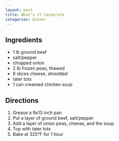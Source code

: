 ```yaml
---
layout: post
title: What's It Casserole
categories: Dinner
---
```


## Ingredients 

- 1 lb ground beef
- salt/pepper
- chopped onion
- 2 lb frozen peas, thawed
- 6 slices cheese, shredded
- tater tots
- 1 can creamed chicken soup


## Directions

1. Grease a 9x13 inch pan
2. Put a layer of ground beef, salt/pepper
3. Add a layer of onion peas, cheese, and the soup
4. Top with tater tots
5. Bake at 325&deg;F for 1 hour


